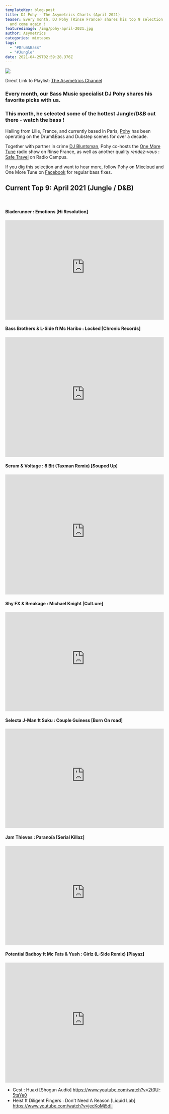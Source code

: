 ```yaml
---
templateKey: blog-post
title: DJ Pohy - The Asymetrics Charts (April 2021)
teaser: Every month, DJ Pohy (Rinse France) shares his top 9 selection. Rewind
  and come again !
featuredimage: /img/pohy-april-2021.jpg
author: Asymetrics
categories: mixtapes
tags:
  - "#Drum&Bass"
  - "#Jungle"
date: 2021-04-29T02:59:28.376Z
---
```

![](/img/pohy-april-2021.jpg)

Direct Link to Playlist: [The Asymetrics Channel](https://www.youtube.com/playlist?list=PLZtgNolXlRSRNkQl5aYExapQBP3fqn0hv)

### Every month, our Bass Music specialist DJ Pohy shares his favorite picks with us.

### This month, he selected some of the hottest Jungle/D&B out there - watch the bass !

Hailing from Lille, France, and currently based in Paris, [Pohy](www.facebook.com/DjPohy) has been operating on the Drum&Bass and Dubstep scenes for over a decade.

Together with partner in crime [DJ Bluntsman](https://soundcloud.com/dj-bluntsman), Pohy co-hosts the [One More Tune](https://rinse.fr/artists/one-more-tune/) radio show on Rinse France, as well as another quality *rendez-vous* : [Safe Travel](https://www.radiocampusparis.org/emission/safe-travel/) on Radio Campus.

If you dig this selection and want to hear more, follow Pohy on [Mixcloud](www.mixcloud.com/djpohy) and One More Tune on [Facebook](www.facebook.com/rinseomt) for regular bass fixes.

## Current Top 9: April 2021 (Jungle / D&B)

<br>

#### Bladerunner : Emotions \[Hi Resolution] 

<iframe width="100%" height="315" src="https://www.youtube-nocookie.com/embed/AbU6fYdNl7M" title="YouTube video player" frameborder="0" allow="accelerometer; autoplay; clipboard-write; encrypted-media; gyroscope; picture-in-picture" allowfullscreen referrerpolicy="origin"></iframe>

<br>

#### Bass Brothers & L-Side ft Mc Haribo : Locked \[Chronic Records] 

<iframe width="100%" height="380" src="https://www.youtube-nocookie.com/embed/w7xvnm8V8hA" title="YouTube video player" frameborder="0" allow="accelerometer; autoplay; clipboard-write; encrypted-media; gyroscope; picture-in-picture" allowfullscreen referrerpolicy="origin"></iframe>

<br>

#### Serum & Voltage : 8 Bit (Taxman Remix) \[Souped Up] 

<iframe width="100%" height="380" src="https://www.youtube-nocookie.com/embed/ys6qaNdOr3o" title="YouTube video player" frameborder="0" allow="accelerometer; autoplay; clipboard-write; encrypted-media; gyroscope; picture-in-picture" allowfullscreen referrerpolicy="origin"></iframe>

<br>

#### Shy FX & Breakage : Michael Knight \[Cult.ure] 

<iframe width="100%" height="315" src="https://www.youtube-nocookie.com/embed/5lKCJU5g3Rc" title="YouTube video player" frameborder="0" allow="accelerometer; autoplay; clipboard-write; encrypted-media; gyroscope; picture-in-picture" allowfullscreen referrerpolicy="origin"></iframe>

<br>

#### Selecta J-Man ft Suku : Couple Guiness \[Born On road] 

<iframe width="100%" height="315" src="https://www.youtube-nocookie.com/embed/vO3ukz_oDck" title="YouTube video player" frameborder="0" allow="accelerometer; autoplay; clipboard-write; encrypted-media; gyroscope; picture-in-picture" allowfullscreen referrerpolicy="origin"></iframe>

<br>

#### Jam Thieves : Paranoïa \[Serial Killaz] 

<iframe width="100%" height="315" src="https://www.youtube-nocookie.com/embed/gxs-aTWuDzU" title="YouTube video player" frameborder="0" allow="accelerometer; autoplay; clipboard-write; encrypted-media; gyroscope; picture-in-picture" allowfullscreen referrerpolicy="origin"></iframe>

<br>

#### Potential Badboy ft Mc Fats & Yush : Girlz (L-Side Remix) \[Playaz] 

<iframe width="100%" height="380" src="https://www.youtube-nocookie.com/embed/ao2uZFxNROg" title="YouTube video player" frameborder="0" allow="accelerometer; autoplay; clipboard-write; encrypted-media; gyroscope; picture-in-picture" allowfullscreen referrerpolicy="origin"></iframe>

* Gest : Huaxi \[Shogun Audio] https://www.youtube.com/watch?v=2t0U-5taYe0
* Heist ft Diligent Fingers : Don't Need A Reason \[Liquid Lab] https://www.youtube.com/watch?v=jecKoMj5dII